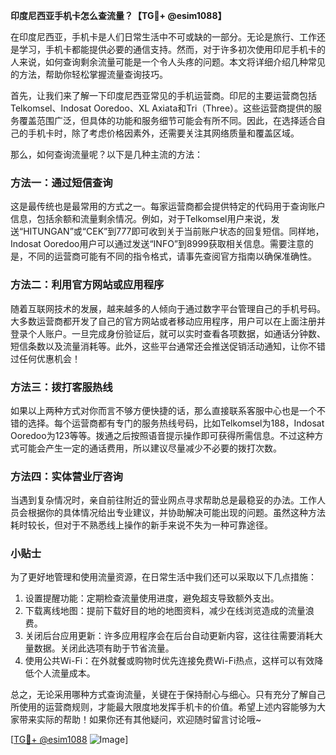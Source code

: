 **印度尼西亚手机卡怎么查流量？【TG💪+ @esim1088】**

在印度尼西亚，手机卡是人们日常生活中不可或缺的一部分。无论是旅行、工作还是学习，手机卡都能提供必要的通信支持。然而，对于许多初次使用印尼手机卡的人来说，如何查询剩余流量可能是一个令人头疼的问题。本文将详细介绍几种常见的方法，帮助你轻松掌握流量查询技巧。

首先，让我们来了解一下印度尼西亚常见的手机运营商。印尼的主要运营商包括Telkomsel、Indosat Ooredoo、XL Axiata和Tri（Three）。这些运营商提供的服务覆盖范围广泛，但具体的功能和服务细节可能会有所不同。因此，在选择适合自己的手机卡时，除了考虑价格因素外，还需要关注其网络质量和覆盖区域。

那么，如何查询流量呢？以下是几种主流的方法：

### 方法一：通过短信查询

这是最传统也是最常用的方式之一。每家运营商都会提供特定的代码用于查询账户信息，包括余额和流量剩余情况。例如，对于Telkomsel用户来说，发送“HITUNGAN”或“CEK”到777即可收到关于当前账户状态的回复短信。同样地，Indosat Ooredoo用户可以通过发送“INFO”到8999获取相关信息。需要注意的是，不同的运营商可能有不同的指令格式，请事先查阅官方指南以确保准确性。

### 方法二：利用官方网站或应用程序

随着互联网技术的发展，越来越多的人倾向于通过数字平台管理自己的手机号码。大多数运营商都开发了自己的官方网站或者移动应用程序，用户可以在上面注册并登录个人账户。一旦完成身份验证后，就可以实时查看各项数据，如通话分钟数、短信条数以及流量消耗等。此外，这些平台通常还会推送促销活动通知，让你不错过任何优惠机会！

### 方法三：拨打客服热线

如果以上两种方式对你而言不够方便快捷的话，那么直接联系客服中心也是一个不错的选择。每个运营商都有专门的服务热线号码，比如Telkomsel为188，Indosat Ooredoo为123等等。拨通之后按照语音提示操作即可获得所需信息。不过这种方式可能会产生一定的通话费用，所以建议尽量减少不必要的拨打次数。

### 方法四：实体营业厅咨询

当遇到复杂情况时，亲自前往附近的营业网点寻求帮助总是最稳妥的办法。工作人员会根据你的具体情况给出专业建议，并协助解决可能出现的问题。虽然这种方法耗时较长，但对于不熟悉线上操作的新手来说不失为一种可靠途径。

### 小贴士

为了更好地管理和使用流量资源，在日常生活中我们还可以采取以下几点措施：

1. 设置提醒功能：定期检查流量使用进度，避免超支导致额外支出。
2. 下载离线地图：提前下载好目的地的地图资料，减少在线浏览造成的流量浪费。
3. 关闭后台应用更新：许多应用程序会在后台自动更新内容，这往往需要消耗大量数据。关闭此选项有助于节省流量。
4. 使用公共Wi-Fi：在外就餐或购物时优先连接免费Wi-Fi热点，这样可以有效降低个人流量成本。

总之，无论采用哪种方式查询流量，关键在于保持耐心与细心。只有充分了解自己所使用的运营商规则，才能最大限度地发挥手机卡的价值。希望上述内容能够为大家带来实际的帮助！如果你还有其他疑问，欢迎随时留言讨论哦~

[[TG💪+ @esim1088](https://t.me/s/esim1088) ![Image](https://i.postimg.cc/4NQfJmqS/Snipaste-2025-05-13-00-14-12.png)]